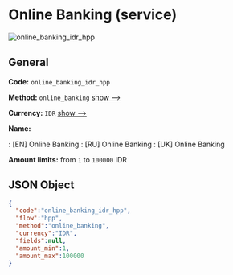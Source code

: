 
# Online Banking (service) 
![online_banking_idr_hpp](https://static.openfintech.io/payment_methods/online_banking_idr_hpp/logo.svg?w=400&c=v0.59.26#w200)  

## General 
 
**Code:** `online_banking_idr_hpp` 
 
**Method:** `online_banking` 
 [show -->](/payment-methods/online_banking/) 
 
**Currency:** `IDR` [show -->](/currencies/IDR/) 
 
**Name:** 
 
:	[EN] Online Banking 
:	[RU] Online Banking 
:	[UK] Online Banking 
 
**Amount limits:** from `1` to `100000` IDR 

## JSON Object 

```json
{
  "code":"online_banking_idr_hpp",
  "flow":"hpp",
  "method":"online_banking",
  "currency":"IDR",
  "fields":null,
  "amount_min":1,
  "amount_max":100000
}
```  
